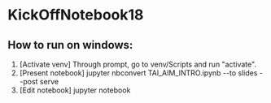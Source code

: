 # KickOffNotebook18

## How to run on windows: ##
1. [Activate venv] Through prompt, go to venv/Scripts and run "activate".
2. [Present notebook] jupyter nbconvert TAI_AIM_INTRO.ipynb --to slides --post serve
3. [Edit notebook] jupyter notebook
